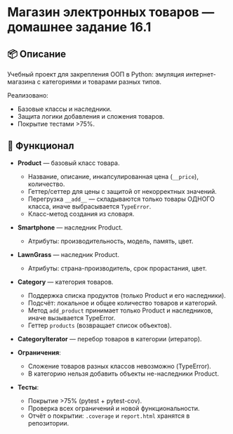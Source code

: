 # Магазин электронных товаров — домашнее задание 16.1

## 📦 Описание

Учебный проект для закрепления ООП в Python: эмуляция интернет-магазина с категориями и товарами разных типов.

Реализовано:
- Базовые классы и наследники.
- Защита логики добавления и сложения товаров.
- Покрытие тестами >75%.

## 🚀 Функционал

- **Product** — базовый класс товара.
  - Название, описание, инкапсулированная цена (`__price`), количество.
  - Геттер/сеттер для цены с защитой от некорректных значений.
  - Перегрузка `__add__` — складываются только товары ОДНОГО класса, иначе выбрасывается `TypeError`.
  - Класс-метод создания из словаря.

- **Smartphone** — наследник Product.
  - Атрибуты: производительность, модель, память, цвет.

- **LawnGrass** — наследник Product.
  - Атрибуты: страна-производитель, срок прорастания, цвет.

- **Category** — категория товаров.
  - Поддержка cписка продуктов (только Product и его наследники).
  - Подсчёт: локальное и общее количество товаров и категорий.
  - Метод `add_product` принимает только Product и наследников, иначе вызывается TypeError.
  - Геттер `products` (возвращает список объектов).

- **CategoryIterator** — перебор товаров в категории (итератор).

- **Ограничения**:
    - Сложение товаров разных классов невозможно (TypeError).
    - В категорию нельзя добавить объекты не-наследники Product.

- **Тесты**:
    - Покрытие >75% (pytest + pytest-cov).
    - Проверка всех ограничений и новой функциональности.
    - Отчёт о покрытии: `.coverage` и `report.html` хранятся в репозитории.

 
